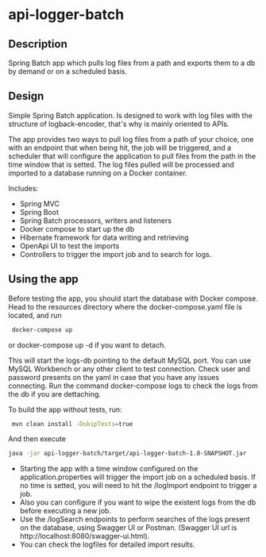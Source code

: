 # api-logger-batch

## Description
Spring Batch app which pulls log files from a path and exports them to a db by demand or on a scheduled basis.

## Design
Simple Spring Batch application. Is designed to work with log files with the structure of logback-encoder, that's why is mainly oriented to APIs.

The app provides two ways to pull log files from a path of your choice, one with an endpoint that when being hit, the job will be triggered, and a scheduler that will configure the application to pull files from the path in the time window that is setted.
The log files pulled will be processed and imported to a database running on a Docker container.

Includes:
- Spring MVC
- Spring Boot
- Spring Batch processors, writers and listeners
- Docker compose to start up the db
- Hibernate framework for data writing and retrieving
- OpenApi UI to test the imports
- Controllers to trigger the import job and to search for logs.

## Using the app
Before testing the app, you should start the database with Docker compose. Head to the resources directory where the docker-compose.yaml file is located, and run 

```bash
 docker-compose up
```
or docker-compose up -d if you want to detach.

This will start the logs-db pointing to the default MySQL port. You can use MySQL Workbench or any other client to test connection. Check user and password presents on the yaml in case that you have any issues connecting.
Run the command docker-compose logs to check the logs from the db if you are dettaching.

To build the app without tests, run:

```bash
 mvn clean install -DskipTests=true
```

And then execute

```bash
java -jar api-logger-batch/target/api-logger-batch-1.0-SNAPSHOT.jar
```

- Starting the app with a time window configured on the application.properties will trigger the import job on a scheduled basis. If no time is setted, you will need to hit the /logImport endpoint to trigger a job.
- Also you can configure if you want to wipe the existent logs from the db before executing a new job.
- Use the /logSearch endpoints to perform searches of the logs present on the database, using Swagger UI or Postman. (Swagger UI url is http://localhost:8080/swagger-ui.html).
- You can check the logfiles for detailed import results.
